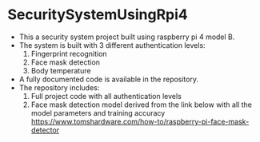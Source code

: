 # SecuritySystemUsingRpi4
- This a security system project built using raspberry pi 4 model B.
- The system is built with 3 different authentication levels:
  1. Fingerprint recognition
  2. Face mask detection
  3. Body temperature
- A fully documented code is available in the repository.
- The repository includes:
  1. Full project code with all authentication levels
  2. Face mask detection model derived from the link below with all the model parameters and training accuracy
     https://www.tomshardware.com/how-to/raspberry-pi-face-mask-detector
